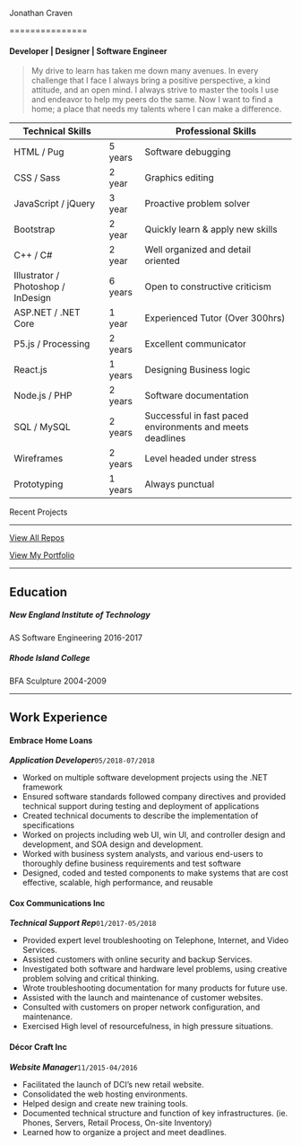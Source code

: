 Jonathan Craven

===============


#### Developer | Designer | Software Engineer

>My drive to learn has taken me down many avenues. In every challenge that I face I always bring a positive perspective, a kind attitude, and an open mind. I always strive to master the tools I use and endeavor to help my peers do the same. Now I want to find a home; a place that needs my talents where I can make a difference.

Technical Skills                    |         | Professional Skills
---|---|---
HTML / Pug                          | 5 years | Software debugging
CSS / Sass                          | 2 year  | Graphics editing
JavaScript / jQuery                 | 3 year  | Proactive problem solver
Bootstrap                           | 2 year  | Quickly learn & apply new skills
C++ / C#                            | 2 year  | Well organized and detail oriented
Illustrator / Photoshop / InDesign  | 6 years | Open to constructive criticism
ASP.NET / .NET Core                 | 1 year  | Experienced Tutor (Over 300hrs)
P5.js / Processing                  | 2 years | Excellent communicator
React.js          		              | 1 years | Designing Business logic
Node.js / PHP                       | 2 years | Software documentation
SQL / MySQL                         | 2 years | Successful in fast paced environments and meets deadlines
Wireframes                          | 2 years | Level headed under stress
Prototyping                         | 1 years | Always punctual

Recent Projects

---

[View All Repos](https://github.com/kravenoff42)

[View My Portfolio](https://www.joncraven.com/portfolio)

---

Education
---

##### New England Institute of Technology
AS Software Engineering
2016-2017

##### Rhode Island College
BFA Sculpture
2004-2009

---

Work Experience
---

#### Embrace Home Loans
**_Application Developer_**`05/2018-07/2018`
-	Worked on multiple software development projects using the .NET framework
-	Ensured software standards followed company directives and provided technical support during testing and deployment of applications
-	Created technical documents to describe the implementation of specifications
-	Worked on projects including web UI, win UI, and controller design and development, and SOA design and development.
-	Worked with business system analysts, and various end-users to thoroughly define business requirements and test software
-	Designed, coded and tested components to make systems that are cost effective, scalable, high performance, and reusable

#### Cox Communications Inc
**_Technical Support Rep_**`01/2017-05/2018`
-	Provided expert level troubleshooting on Telephone, Internet, and Video Services.
-	Assisted customers with online security and backup Services.
-	Investigated both software and hardware level problems, using creative problem solving and critical thinking.
-	Wrote troubleshooting documentation for many products for future use.
-	Assisted with the launch and maintenance of customer websites.
-	Consulted with customers on proper network configuration, and maintenance.
-	Exercised High level of resourcefulness, in high pressure situations.

#### Décor Craft Inc
**_Website Manager_**`11/2015-04/2016`
-	Facilitated the launch of DCI’s new retail website.
-	Consolidated the web hosting environments.
-	Helped design and create new training tools.
-	Documented technical structure and function of key infrastructures. (ie. Phones, Servers, Retail Process, On-site Inventory)
-	Learned how to organize a project and meet deadlines.
